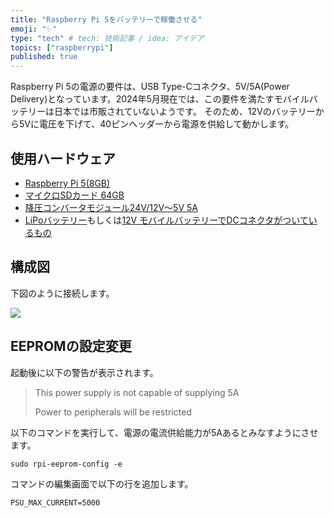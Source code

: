 ```yaml
---
title: "Raspberry Pi 5をバッテリーで稼働させる"
emoji: "✨"
type: "tech" # tech: 技術記事 / idea: アイデア
topics: ["raspberrypi"]
published: true
---
```


Raspberry Pi 5の電源の要件は、USB Type-Cコネクタ、5V/5A(Power Delivery)となっています。2024年5月現在では、この要件を満たすモバイルバッテリーは日本では市販されていないようです。
そのため、12Vのバッテリーから5Vに電圧を下げて、40ピンヘッダーから電源を供給して動かします。

## 使用ハードウェア

* [Raspberry Pi 5(8GB)](https://amzn.to/3JHBZtJ)
* [マイクロSDカード 64GB](https://amzn.to/4bgQPmT)
* [降圧コンバータモジュール24V/12V〜5V 5A](https://amzn.to/3JOahvB)
* [LiPoバッテリー](https://amzn.to/3QvTPnu)もしくは[12V モバイルバッテリーでDCコネクタがついているもの](https://www.amazon.co.jp/12V-%E3%83%A2%E3%83%90%E3%82%A4%E3%83%AB%E3%83%90%E3%83%83%E3%83%86%E3%83%AA%E3%83%BC/s?k=12V+%E3%83%A2%E3%83%90%E3%82%A4%E3%83%AB%E3%83%90%E3%83%83%E3%83%86%E3%83%AA%E3%83%BC)

## 構成図

下図のように接続します。

![](https://raw.githubusercontent.com/horie-t/omni-mouse/main/docs/images/RunOnBattery.svg)

## EEPROMの設定変更

起動後に以下の警告が表示されます。

> This power supply is not capable of supplying 5A
> 
> Power to peripherals will be restricted

以下のコマンドを実行して、電源の電流供給能力が5Aあるとみなすようにさせます。

```
sudo rpi-eeprom-config -e
```

コマンドの編集画面で以下の行を追加します。

```
PSU_MAX_CURRENT=5000
```
